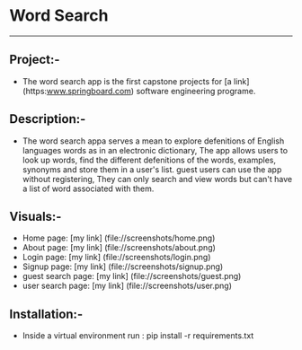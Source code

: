 # Word Search
---------------------
## Project:-
- The word search app is the first capstone projects
  for [a link] (https:www.springboard.com) software engineering programe.

## Description:-
- The word search appa serves a mean to explore defenitions of
    English languages words as in an electronic dictionary,
    The app allows users to look up words, find the different defenitions
    of the words, examples, synonyms and store them in a user's list.
    guest users can use the app without registering, They can only search and
    view words but can't have a list of word associated with them.

## Visuals:-
 - Home page:
    [my link] (file://screenshots/home.png)
 - About page:
    [my link] (file://screenshots/about.png)
 - Login page:
    [my link] (file://screenshots/login.png)
 - Signup page:
    [my link] (file://screenshots/signup.png)
 - guest search page:
    [my link] (file://screenshots/guest.png)
 - user search page:
    [my link] (file://screenshots/user.png)

## Installation:-
-   Inside a virtual environment run : pip install -r requirements.txt

